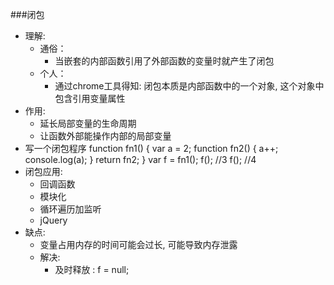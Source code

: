 ###闭包      
 
* 理解:
  * 通俗：
    * 当嵌套的内部函数引用了外部函数的变量时就产生了闭包
  * 个人：
    * 通过chrome工具得知: 闭包本质是内部函数中的一个对象, 这个对象中包含引用变量属性
* 作用:
  * 延长局部变量的生命周期
  * 让函数外部能操作内部的局部变量
* 写一个闭包程序
  function fn1() {
    var a = 2;
    function fn2() {
      a++;
      console.log(a);
    }
    return fn2;
  }
  var f = fn1();
  f();	//3
  f();	//4
* 闭包应用:
  * 回调函数
  * 模块化
  * 循环遍历加监听
  * jQuery
* 缺点:
  * 变量占用内存的时间可能会过长, 可能导致内存泄露
  * 解决:
    * 及时释放 : f = null;